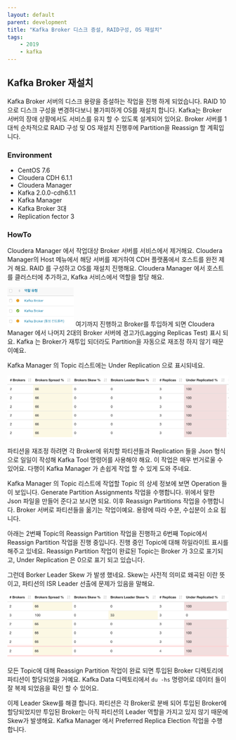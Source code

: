 ```yaml
---
layout: default
parent: development
title: "Kafka Broker 디스크 증설, RAID구성, OS 재설치"
tags: 
    - 2019
    - kafka
---
```


## Kafka Broker 재설치
Kafka Broker 서버의 디스크 용량을 증설하는 작업을 진행 하게 되었습니다. 
RAID 10으로 디스크 구성을 변경하다보니 불가피하게 OS를 재설치 합니다. 
Kafka는 Broker 서버의 장애 상황에서도 서비스를 유지 할 수 있도록 설계되어 있어요.
Broker 서버를 1대씩 순차적으로 RAID 구성 및 OS 재설치 진행후에 Partition을 Reassign 할 계획입니다.


### Environment
* CentOS 7.6
* Cloudera CDH 6.1.1
* Cloudera Manager
* Kafka 2.0.0-cdh6.1.1
* Kafka Manager
* Kafka Broker 3대
* Replication fector 3

### HowTo
Cloudera Manager 에서 작업대상 Broker 서버를 서비스에서 제거해요. 
Cloudera Manager의 Host 메뉴에서 해당 서버를 제거하여 CDH 플랫폼에서 호스트를 완전 제거 해요.
RAID 를 구성하고 OS를 재설치 진행해요.
Cloudera Manager 에서 호스트를 클러스터에 추가하고, Kafka 서비스에서 역할을 할당 해요.

<img src="/assets/images/2019/2019-06-25-12-06-26.png" width="30%">
여기까지 진행하고 Broker를 투입하게 되면 Cloudera Manager 에서 나머지 2대의 Broker 서버에 경고가(Lagging Replicas Test) 표시 되요. 
Kafka 는 Broker가 재투입 되더라도 Partition을 자동으로 재조정 하지 않기 때문이예요.


Kafka Manager 의 Topic 리스트에는 Under Replication 으로 표시되네요.

![Under Replication](/assets/images/2019/2019-06-25-12-07-45.png)

파티션을 재조정 하려면 각 Broker에 위치할 파티션들과 Replication 들을 Json 형식으로 일일이 작성해 Kafka Tool 명령어를 사용해야 해요.
이 작업은 매우 번거로울 수 있어요. 다행이 Kafka Manager 가 손쉽게 작업 할 수 있게 도와 주네요.

Kafka Manager 의 Topic 리스트에 작업할 Topic 의 상세 정보에 보면 Operation 들이 보입니다. 
Generate Partition Assignments 작업을 수행합니다. 위에서 말한 Json 파일을 만들어 준다고 보시면 되요.
이후 Reassign Partitions 작업을 수행합니다. Broker 서버로 파티션들을 옮기는 작업이예요. 용량에 따라 수분, 수십분이 소요 됩니다. 

아래는 2번째 Topic의 Reassign Partition 작업을 진행하고 6번째 Topic에서 Reassign Partition 작업을 진행 중입니다. 
진행 중인 Topic에 대해 하일라이트 표시를 해주고 있네요.
Reassign Partition 작업이 완료된 Topic는 Broker 가 3으로 표기되고, Under Replication 은 0으로 표기 되고 있습니다. 

그런데 Borker Leader Skew 가 발생 했네요. Skew는 사전적 의미로 왜곡된 이란 뜻이고, 파티션의 ISR Leader 선출에 문제가 있음을 말해요.

![Reassign Partitio](/assets/images/2019/2019-06-25-12-10-45.png)

모든 Topic에 대해 Reassign Partition 작업이 완료 되면 투입된 Broker 디렉토리에 파티션이 할당되었을 거예요.
Kafka Data 디렉토리에서 `du -hs` 명령어로 데이터 들이 잘 복제 되었음을 확인 할 수 있어요.

이제 Leader Skew를 해결 합니다. 
파티션은 각 Broker로 분배 되어 투입된 Broker에 할당되었지만 투입된 Broker는 아직 파티션의 Leader 역할을 가지고 있지 않기 때문에 Skew가 발생해요.
Kafka Manager 에서 Preferred Replica Election 작업을 수행 합니다. 


